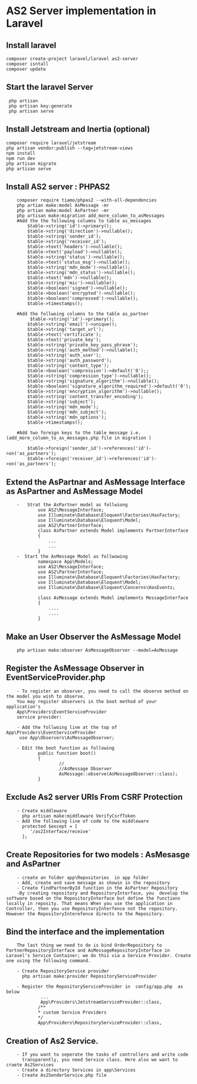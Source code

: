 #   AS2 Server implementation in Laravel 
##  Install laravel 

    composer create-project laravel/laravel as2-server 
    composer isntall 
    composer update 

##  Start the laravel Server 
  
     php artisan 
     php artisan key:generate 
     php artisan serve 
##  Install Jetstream and Inertia (optional)
    composer require laravel/jetstream
    php artisan vendor:publish --tag=jetstream-views
    npm install
    npm run dev
    php artisan migrate
    php artisan serve 


##  Install AS2 server : PHPAS2
    
        composer require tiamo/phpas2 --with-all-dependencies
        php artian make:model AsMessage -mr 
        php artian make:model AsPartner -mr 
        php artisan make:migration add_more_column_to_asMessages
        #Add the the following columns to table as_messages
            $table->string('id')->primary();
            $table->string('direction')->nullable();
            $table->string('sender_id');
            $table->string('receiver_id');
            $table->text('headers')->nullable();
            $table->text('payload')->nullable();
            $table->string('status')->nullable();
            $table->text('status_msg')->nullable();
            $table->string('mdn_mode')->nullable();
            $table->string('mdn_status')->nullable();
            $table->text('mdn')->nullable();
            $table->string('mic')->nullable();
            $table->boolean('signed')->nullable();
            $table->boolean('encrypted')->nullable();
            $table->boolean('compressed')->nullable();
            $table->timestamps();
           
        #Add the follwoing columns to the table as_partner
             $table->string('id')->primary();
            $table->string('email')->unique();
            $table->string('target_url');
            $table->text('certificate');
            $table->text('private_key');
            $table->string('private_key_pass_phrase');
            $table->string('auth_method')->nullable();
            $table->string('auth_user');
            $table->string('auth_password');
            $table->string('content_type');
            $table->boolean('compression')->default('0');;
            $table->string('compression_type')->nullable();
            $table->string('signature_algorithm')->nullable();
            $table->boolean('signature_algorithm_required')->default('0');
            $table->string('encryption_algorithm')->nullable();
            $table->string('content_transfer_encoding');
            $table->string('subject');
            $table->string('mdn_mode');
            $table->string('mdn_subject');
            $table->string('mdn_options');
            $table->timestamps();

        #Add two foreign keys to the table message i.e. (add_more_column_to_as_messages.php file in migration )

            $table->foreign('sender_id')->references('id')->on('as_partners');
            $table->foreign('receiver_id')->references('id')->on('as_partners');
    
        
##      Extend the AsPartnar and AsMessage Interface  as AsPartner and AsMessage Model 

        -   Strat the AsPartner model as follwiong 
                use AS2\MessageInterface;
                use Illuminate\Database\Eloquent\Factories\HasFactory;
                use Illuminate\Database\Eloquent\Model;
                use AS2\PartnerInterface;
                class AsPartner extends Model implements PartnerInterface
                {
                    ... 
                    ... 
                }
        -  Start the AsMessage Model as follwowing 
                namespace App\Models;
                use AS2\MessageInterface;
                use AS2\PartnerInterface;
                use Illuminate\Database\Eloquent\Factories\HasFactory;
                use Illuminate\Database\Eloquent\Model;
                use Illuminate\Database\Eloquent\Concerns\HasEvents;

                class AsMessage extends Model implements MessageInterface
                {
                    ....
                    ....
                }

##  Make an User Observer  the AsMessage Model  
        
        php artisan make:observer AsMessageObserver --model=AsMessage

##  Register the  AsMessage Observer in EventServiceProvider.php 

        - To register an observer, you need to call the observe method on the model you wish to observe. 
        You may register observers in the boot method of your application's 
        App\Providers\EventServiceProvider 
        service provider:

        - Add the follwoing line at the top of  App\Providers\EventServiceProvider
         use App\Observers\AsMessageObserver;

        - Edit the boot function as following 
                public function boot()
                {
                        //
                        //AsMessage Observer 
                        AsMessage::observe(AsMessageObserver::class);
                }


##      Exclude As2 server URIs From CSRF Protection

        - Create middleware 
          php artisan make:middleware VerifyCsrfToken
        - Add the following line of code to the middleware 
          protected $except = [
             '/as2Interface/receive'
          ];

##      Create Repositories for two models : AsMesasge and AsPartner 

        - create an folder app\Repositories  in app folder 
        - Add, create and save message as showin in the repository 
        - Create findPartnerById function in the AsPartner Repository 
        -By creating repository and RepositoryInterface, you  develop the software based on the RepositoryInterface but define the functions locally in reposity. That means When you use the application in Controller, then you use RepositoryInterfence not the repository. However the RepositoryInterefence directs to the Repository. 

##      Bind the interface and the implementation
        The last thing we need to do is bind OrderRepository to PartnerRepositoryInterface and AsMessageRepositoryInterface in Laravel's Service Container; we do this via a Service Provider. Create one using the following command.
        
        - Create RepositoryService provider 
          php artisan make:provider RepositoryServiceProvider

        - Register the RepositoryServiceProvider in  config/app.php  as below 
                 ...
                 App\Providers\JetstreamServiceProvider::class,
                /**
                * custom Service Providers 
                */
                App\Providers\RepositoryServiceProvider::class,

 ##      Creation of As2 Service.
        
        - If you want to seperate the tasks of controllers and write code        
          transparently, you need Service class. Here also we want to craete As2Services
        - Create a directory Services in app\Services 
        - Create As2SenderService.php file 

           
